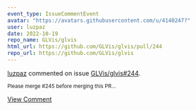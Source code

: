 ```yaml
---
event_type: IssueCommentEvent
avatar: "https://avatars.githubusercontent.com/u/4140247?"
user: luzpaz
date: 2022-10-19
repo_name: GLVis/glvis
html_url: https://github.com/GLVis/glvis/pull/244
repo_url: https://github.com/GLVis/glvis
---
```


<a href='https://github.com/luzpaz' target='_blank'>luzpaz</a> commented on issue <a href='https://github.com/GLVis/glvis/pull/244' target='_blank'>GLVis/glvis#244</a>.

<small>Please merge #245 before merging this PR...</small>

<a href='https://github.com/GLVis/glvis/pull/244' target='_blank'>View Comment</a>